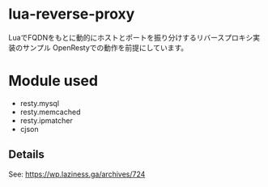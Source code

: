 # lua-reverse-proxy
LuaでFQDNをもとに動的にホストとポートを振り分けするリバースプロキシ実装のサンプル
OpenRestyでの動作を前提にしています。

# Module used
- resty.mysql
- resty.memcached
- resty.ipmatcher
- cjson

## Details
 See: https://wp.laziness.ga/archives/724
